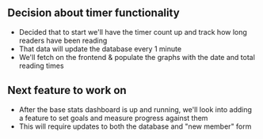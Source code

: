 ## Decision about timer functionality
* Decided that to start we'll have the timer count up and track how long readers have been reading
* That data will update the database every 1 minute
* We'll fetch on the frontend & populate the graphs with the date and total reading times

## Next feature to work on
* After the base stats dashboard is up and running, we'll look into adding a feature to set goals and measure progress against them
* This will require updates to both the database and "new member" form

